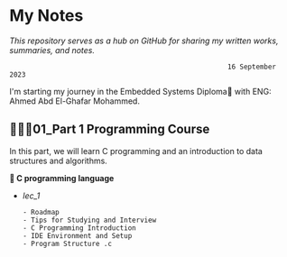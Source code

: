 # My Notes


*This repository serves as a hub on GitHub for sharing my written works, summaries, and notes.*

                                                          16 September 2023 
                                                          
I'm starting my journey in the Embedded Systems Diploma🌟 with ENG: Ahmed Abd El-Ghafar Mohammed. 

 ## 👨🏽‍💻01_Part 1 Programming Course

 In this part, we will learn C programming and  an introduction to data structures and algorithms.

 **📁 C programming language**
 
 - *lec_1*
   
       - Roadmap
       - Tips for Studying and Interview
       - C Programming Introduction
       - IDE Environment and Setup
       - Program Structure .c

